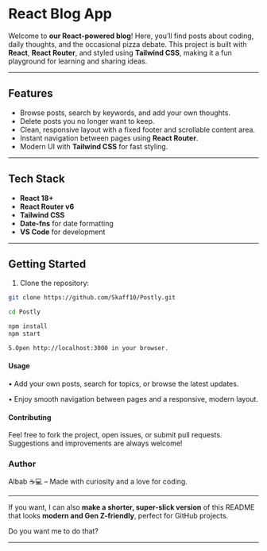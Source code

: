# React Blog App

Welcome to **our React-powered blog**! Here, you’ll find posts about coding, daily thoughts, and the occasional pizza debate. This project is built with **React**, **React Router**, and styled using **Tailwind CSS**, making it a fun playground for learning and sharing ideas.

---

## Features

- Browse posts, search by keywords, and add your own thoughts.
- Delete posts you no longer want to keep.
- Clean, responsive layout with a fixed footer and scrollable content area.
- Instant navigation between pages using **React Router**.
- Modern UI with **Tailwind CSS** for fast styling.

---

## Tech Stack

- **React 18+**
- **React Router v6**
- **Tailwind CSS**
- **Date-fns** for date formatting
- **VS Code** for development

---

## Getting Started

1. Clone the repository:

```bash
git clone https://github.com/Skaff10/Postly.git

cd Postly

npm install
npm start

5.Open http://localhost:3000 in your browser.
```

#### Usage

• Add your own posts, search for topics, or browse the latest updates.

• Enjoy smooth navigation between pages and a responsive, modern layout.

#### Contributing

Feel free to fork the project, open issues, or submit pull requests. Suggestions and improvements are always welcome!

### Author

Albab ☕💻 – Made with curiosity and a love for coding.

---

If you want, I can also **make a shorter, super-slick version** of this README that looks **modern and Gen Z-friendly**, perfect for GitHub projects.

Do you want me to do that?

---